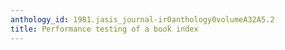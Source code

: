 ```yaml
---
anthology_id: 1981.jasis_journal-ir0anthology0volumeA32A5.2
title: Performance testing of a book index
---
```

